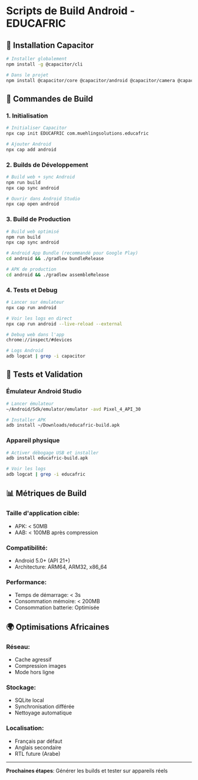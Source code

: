 # Scripts de Build Android - EDUCAFRIC

## 🔧 Installation Capacitor

```bash
# Installer globalement
npm install -g @capacitor/cli

# Dans le projet
npm install @capacitor/core @capacitor/android @capacitor/camera @capacitor/geolocation @capacitor/push-notifications
```

## 📱 Commandes de Build

### 1. Initialisation
```bash
# Initialiser Capacitor
npx cap init EDUCAFRIC com.muehlingsolutions.educafric

# Ajouter Android
npx cap add android
```

### 2. Builds de Développement
```bash
# Build web + sync Android
npm run build
npx cap sync android

# Ouvrir dans Android Studio
npx cap open android
```

### 3. Build de Production
```bash
# Build web optimisé
npm run build
npx cap sync android

# Android App Bundle (recommandé pour Google Play)
cd android && ./gradlew bundleRelease

# APK de production
cd android && ./gradlew assembleRelease
```

### 4. Tests et Debug
```bash
# Lancer sur émulateur
npx cap run android

# Voir les logs en direct
npx cap run android --live-reload --external

# Debug web dans l'app
chrome://inspect/#devices

# Logs Android
adb logcat | grep -i capacitor
```

## 🎯 Tests et Validation

### Émulateur Android Studio
```bash
# Lancer émulateur
~/Android/Sdk/emulator/emulator -avd Pixel_4_API_30

# Installer APK
adb install ~/Downloads/educafric-build.apk
```

### Appareil physique
```bash
# Activer débogage USB et installer
adb install educafric-build.apk

# Voir les logs
adb logcat | grep -i educafric
```

## 📊 Métriques de Build

### Taille d'application cible:
- APK: < 50MB
- AAB: < 100MB après compression

### Compatibilité:
- Android 5.0+ (API 21+)
- Architecture: ARM64, ARM32, x86_64

### Performance:
- Temps de démarrage: < 3s
- Consommation mémoire: < 200MB
- Consommation batterie: Optimisée

## 🌍 Optimisations Africaines

### Réseau:
- Cache agressif
- Compression images
- Mode hors ligne

### Stockage:
- SQLite local
- Synchronisation différée
- Nettoyage automatique

### Localisation:
- Français par défaut
- Anglais secondaire
- RTL future (Arabe)

---

**Prochaines étapes**: Générer les builds et tester sur appareils réels